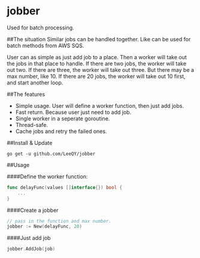 # jobber
Used for batch processing.

##The situation
Similar jobs can be handled together. Like can be used for batch methods from AWS SQS.

User can as simple as just add job to a place. Then a worker will take out the jobs in that place to handle.
If there are two jobs, the worker will take out two. If there are three, the worker will take out three. But there may be a max number, like 10. If there are 20 jobs, the worker will take out 10 first, and start another loop.


##The features
* Simple usage. User will define a worker function, then just add jobs.
* Fast return. Because user just need to add job.
* Single worker in a seperate goroutine.
* Thread-safe.
* Cache jobs and retry the failed ones.

##Install & Update
```
go get -u github.com/LeeQY/jobber
```

##Usage

####Define the worker function:
```Go
func delayFunc(values []interface{}) bool {
	...
}
```

####Create a jobber
```Go
// pass in the function and max number.
jobber := New(delayFunc, 20)
```

####Just add job
```Go
jobber.AddJob(job)
```